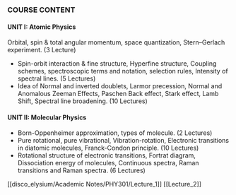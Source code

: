 ### COURSE CONTENT
#### UNIT I: Atomic Physics
Orbital, spin & total angular momentum, space quantization, Stern–Gerlach experiment. (3 Lecture)
- Spin-orbit interaction & fine structure, Hyperfine structure, Coupling schemes, spectroscopic terms and notation, selection rules, Intensity of spectral lines. (5 Lectures)
- Idea of Normal and inverted doublets, Larmor precession, Normal and Anomalous Zeeman Effects, Paschen Back effect, Stark effect, Lamb Shift, Spectral line broadening. (10 Lectures)
#### UNIT II: Molecular Physics
- Born-Oppenheimer approximation, types of molecule. (2 Lectures)
- Pure rotational, pure vibrational, Vibration-rotation, Electronic transitions in diatomic molecules, Franck-Condon principle. (10 Lectures)
- Rotational structure of electronic transitions, Fortrat diagram, Dissociation energy of molecules, Continuous spectra, Raman transitions and Raman spectra. (6 Lectures)

[[disco_elysium/Academic Notes/PHY301/Lecture_1]]
[[Lecture_2]]